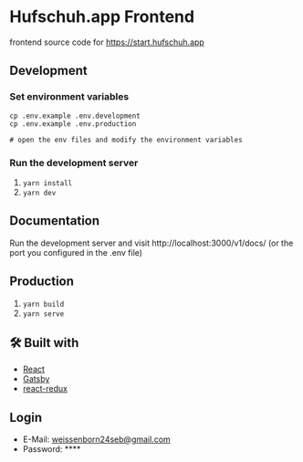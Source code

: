 # Hufschuh.app Frontend

frontend source code for https://start.hufschuh.app

## Development

### Set environment variables

```
cp .env.example .env.development
cp .env.example .env.production

# open the env files and modify the environment variables
```

### Run the development server

1. `yarn install`
2. `yarn dev`

## Documentation

Run the development server and visit http://localhost:3000/v1/docs/
(or the port you configured in the .env file)

## Production

1. `yarn build`
2. `yarn serve`

## 🛠 Built with

- [React](https://reactjs.org/)
- [Gatsby](https://www.gatsbyjs.com/)
- [react-redux](https://react-redux.js.org/)

## Login
- E-Mail: weissenborn24seb@gmail.com
- Password: ****
